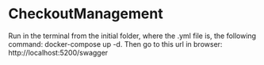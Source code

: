 # CheckoutManagement
Run in the terminal from the initial folder, where the .yml file is, the following command: docker-compose up -d. Then go to this url in browser: http://localhost:5200/swagger
